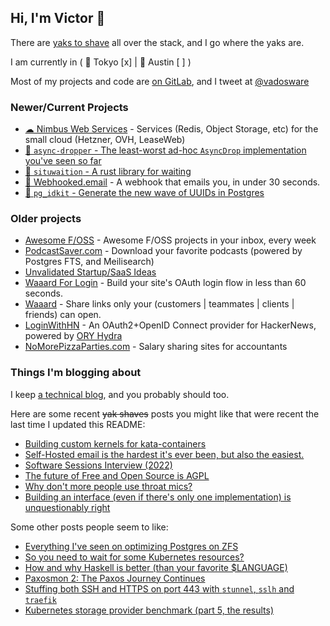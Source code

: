 ## Hi, I'm Victor  👋

There are [yaks to shave](https://en.wiktionary.org/wiki/yak_shaving) all over the stack, and I go where the yaks are.

I am currently in ( 🗼 Tokyo [x] | 🤠 Austin [ ] )

Most of my projects and code are [on GitLab](https://gitlab.com/mrman), and I tweet at [@vadosware](https://twitter.com/vadosware)

### Newer/Current Projects

- [☁ Nimbus Web Services](https://nimbusws.com?ref=gh-profile) - Services (Redis, Object Storage, etc) for the small cloud (Hetzner, OVH, LeaseWeb)
- [🦀 `async-dropper` - The least-worst ad-hoc `AsyncDrop` implementation you've seen so far](https://github.com/t3hmrman/async-dropper)
- [🦀 `situwaition` - A rust library for waiting](https://github.com/t3hmrman/situwaition)
- [📨 Webhooked.email](https://webhooked.email?ref=gh-profile) - A webhook that emails you, in under 30 seconds.
- [🐘 `pg_idkit` - Generate the new wave of UUIDs in Postgres](https://github.com/t3hmrman/pg_idkit)

### Older projects

- [Awesome F/OSS](https://awesomefoss.com) - Awesome F/OSS projects in your inbox, every week
- [PodcastSaver.com](https://podcastsaver.com) - Download your favorite podcasts (powered by Postgres FTS, and Meilisearch)
- [Unvalidated Startup/SaaS Ideas](https://unvalidated-ideas.vadosware.io?ref=github)
- [Waaard For Login](https://waaard.com/for/login?ref=github) - Build your site's OAuth login flow in less than 60 seconds.
- [Waaard](https://waaard.com?ref=github) - Share links only your (customers | teammates | clients | friends) can open.
- [LoginWithHN](https://loginwithhn.com?ref=github) - An OAuth2+OpenID Connect provider for HackerNews, powered by [ORY Hydra](https://www.ory.sh/hydra/)
- [NoMorePizzaParties.com](https://nomorepizzaparties.com?ref=github) - Salary sharing sites for accountants

### Things I'm blogging about

I keep [a technical blog](https://vadosware.io), and you probably should too.

Here are some recent ~~yak shaves~~ posts you might like that were recent the last time I updated this README:
- [Building custom kernels for kata-containers](https://vadosware.io/post/building-custom-kernels-for-kata-containers/)
- [Self-Hosted email is the hardest it's ever been, but also the easiest.](https://vadosware.io/post/its-never-been-easier-or-harder-to-self-host-email/)
- [Software Sessions Interview (2022)](https://vadosware.io/post/software-sessions-interview-2022/)
- [The future of Free and Open Source is AGPL](https://vadosware.io/post/the-future-of-free-and-open-source-is-agpl/)
- [Why don't more people use throat mics?](https://vadosware.io/post/why-dont-more-people-use-throat-mics/)
- [Building an interface (even if there's only one implementation) is unquestionably right](https://vadosware.io/post/building-an-interface-with-one-implementation-is-unquestionably-right/)

Some other posts people seem to like:
- [Everything I've seen on optimizing Postgres on ZFS](https://vadosware.io/post/everything-ive-seen-on-optimizing-postgres-on-zfs-on-linux/)
- [So you need to wait for some Kubernetes resources?](https://vadosware.io/post/so-you-need-to-wait-for-some-kubernetes-resources/)
- [How and why Haskell is better (than your favorite $LANGUAGE)](https://vadosware.io/post/how-and-why-haskell-is-better/)
- [Paxosmon 2: The Paxos Journey Continues](https://vadosware.io/post/paxosmon-2-the-journey-continues/)
- [Stuffing both SSH and HTTPS on port 443 with `stunnel`, `sslh` and `traefik`](https://vadosware.io/post/stuffing-both-ssh-and-https-on-port-443-with-stunnel-ssh-and-traefik/)
- [Kubernetes storage provider benchmark (part 5, the results)](https://vadosware.io/post/k8s-storage-provider-benchmarks-round-2-part-5/)

